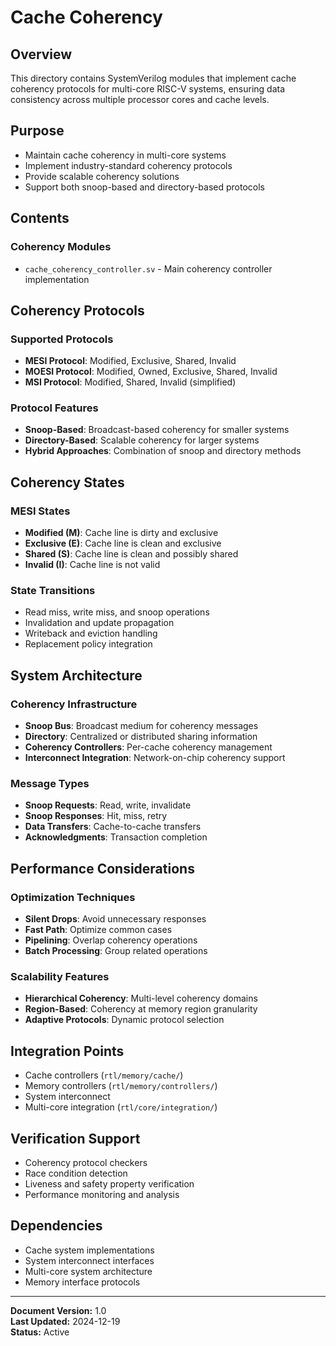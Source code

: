 # Cache Coherency

## Overview
This directory contains SystemVerilog modules that implement cache coherency protocols for multi-core RISC-V systems, ensuring data consistency across multiple processor cores and cache levels.

## Purpose
- Maintain cache coherency in multi-core systems
- Implement industry-standard coherency protocols
- Provide scalable coherency solutions
- Support both snoop-based and directory-based protocols

## Contents

### Coherency Modules
- `cache_coherency_controller.sv` - Main coherency controller implementation

## Coherency Protocols

### Supported Protocols
- **MESI Protocol**: Modified, Exclusive, Shared, Invalid
- **MOESI Protocol**: Modified, Owned, Exclusive, Shared, Invalid
- **MSI Protocol**: Modified, Shared, Invalid (simplified)

### Protocol Features
- **Snoop-Based**: Broadcast-based coherency for smaller systems
- **Directory-Based**: Scalable coherency for larger systems
- **Hybrid Approaches**: Combination of snoop and directory methods

## Coherency States

### MESI States
- **Modified (M)**: Cache line is dirty and exclusive
- **Exclusive (E)**: Cache line is clean and exclusive
- **Shared (S)**: Cache line is clean and possibly shared
- **Invalid (I)**: Cache line is not valid

### State Transitions
- Read miss, write miss, and snoop operations
- Invalidation and update propagation
- Writeback and eviction handling
- Replacement policy integration

## System Architecture

### Coherency Infrastructure
- **Snoop Bus**: Broadcast medium for coherency messages
- **Directory**: Centralized or distributed sharing information
- **Coherency Controllers**: Per-cache coherency management
- **Interconnect Integration**: Network-on-chip coherency support

### Message Types
- **Snoop Requests**: Read, write, invalidate
- **Snoop Responses**: Hit, miss, retry
- **Data Transfers**: Cache-to-cache transfers
- **Acknowledgments**: Transaction completion

## Performance Considerations

### Optimization Techniques
- **Silent Drops**: Avoid unnecessary responses
- **Fast Path**: Optimize common cases
- **Pipelining**: Overlap coherency operations
- **Batch Processing**: Group related operations

### Scalability Features
- **Hierarchical Coherency**: Multi-level coherency domains
- **Region-Based**: Coherency at memory region granularity
- **Adaptive Protocols**: Dynamic protocol selection

## Integration Points
- Cache controllers (`rtl/memory/cache/`)
- Memory controllers (`rtl/memory/controllers/`)
- System interconnect
- Multi-core integration (`rtl/core/integration/`)

## Verification Support
- Coherency protocol checkers
- Race condition detection
- Liveness and safety property verification
- Performance monitoring and analysis

## Dependencies
- Cache system implementations
- System interconnect interfaces
- Multi-core system architecture
- Memory interface protocols

---
**Document Version:** 1.0  
**Last Updated:** 2024-12-19  
**Status:** Active 